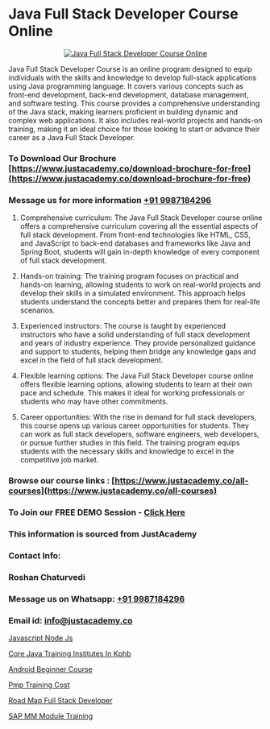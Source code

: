 # Java Full Stack Developer Course Online

<p align="center">
  <a href="https://justacademy.co/course-detail/core-java-training">
    <img src="https://justacademy.co/storage2/course_image/1677245426_course_image.webp" alt="Java Full Stack Developer Course Online">
  </a>
</p>


Java Full Stack Developer Course is an online program designed to equip individuals with the skills and knowledge to develop full-stack applications using Java programming language. It covers various concepts such as front-end development, back-end development, database management, and software testing. This course provides a comprehensive understanding of the Java stack, making learners proficient in building dynamic and complex web applications. It also includes real-world projects and hands-on training, making it an ideal choice for those looking to start or advance their career as a Java Full Stack Developer. 
### To Download Our Brochure [https://www.justacademy.co/download-brochure-for-free](https://www.justacademy.co/download-brochure-for-free)
### Message us for more information [+91 9987184296](https://api.whatsapp.com/send?phone=919987184296)
1) Comprehensive curriculum: The Java Full Stack Developer course online offers a comprehensive curriculum covering all the essential aspects of full stack development. From front-end technologies like HTML, CSS, and JavaScript to back-end databases and frameworks like Java and Spring Boot, students will gain in-depth knowledge of every component of full stack development.

2) Hands-on training: The training program focuses on practical and hands-on learning, allowing students to work on real-world projects and develop their skills in a simulated environment. This approach helps students understand the concepts better and prepares them for real-life scenarios.

3) Experienced instructors: The course is taught by experienced instructors who have a solid understanding of full stack development and years of industry experience. They provide personalized guidance and support to students, helping them bridge any knowledge gaps and excel in the field of full stack development.

4) Flexible learning options: The Java Full Stack Developer course online offers flexible learning options, allowing students to learn at their own pace and schedule. This makes it ideal for working professionals or students who may have other commitments.

5) Career opportunities: With the rise in demand for full stack developers, this course opens up various career opportunities for students. They can work as full stack developers, software engineers, web developers, or pursue further studies in this field. The training program equips students with the necessary skills and knowledge to excel in the competitive job market.

### Browse our course links : [https://www.justacademy.co/all-courses](https://www.justacademy.co/all-courses) 
### To Join our FREE DEMO Session - [Click Here](https://www.justacademy.co/register-for-course-demo)


### This information is sourced from JustAcademy
### Contact Info:
### Roshan Chaturvedi
### Message us on Whatsapp: [+91 9987184296](https://api.whatsapp.com/send?phone=919987184296)
### Email id: [info@justacademy.co](mailto:info@justacademy.co)
                
[Javascript Node Js](https://www.linkedin.com/pulse/javascript-node-js-justacademy-kolkata-vm7ae?trackingId=21EbvRaS%2FhUBzGr0jQeNtA%3D%3D&lipi=urn%3Ali%3Apage%3Ad_flagship3_company_admin%3B57ggr4WVTUuBeEA%2FxPy55A%3D%3D)

[Core Java Training Institutes In Kphb](https://www.linkedin.com/pulse/core-java-training-institutes-kphb-justacademy-berlin-byl1e?trackingId=ic5%2BQ11Jej6iMEtHui5w5w%3D%3D&lipi=urn%3Ali%3Apage%3Ad_flagship3_company_admin%3Bjmi5U8HnRnGuyDtWTpE8KQ%3D%3D)

[Android Beginner Course](https://medium.com/@akanshapatil/android-beginner-course-690234708c45)

[Pmp Training Cost](https://medium.com/@shivamja27/pmp-training-cost-7f7fa7d99312)

[Road Map Full Stack Developer](https://justacademyin.github.io/Articles/Road-Map-Full-Stack-Developer)

[SAP MM Module Training](https://justacademyin.github.io/Articles/SAP-MM-Module-Training)

